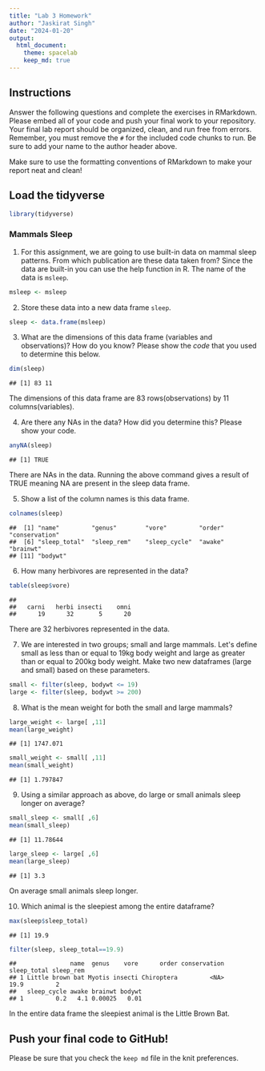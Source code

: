 ```yaml
---
title: "Lab 3 Homework"
author: "Jaskirat Singh"
date: "2024-01-20"
output:
  html_document: 
    theme: spacelab
    keep_md: true
---
```


## Instructions
Answer the following questions and complete the exercises in RMarkdown. Please embed all of your code and push your final work to your repository. Your final lab report should be organized, clean, and run free from errors. Remember, you must remove the `#` for the included code chunks to run. Be sure to add your name to the author header above.  

Make sure to use the formatting conventions of RMarkdown to make your report neat and clean!  

## Load the tidyverse

```r
library(tidyverse)
```

### Mammals Sleep  
1. For this assignment, we are going to use built-in data on mammal sleep patterns. From which publication are these data taken from? Since the data are built-in you can use the help function in R. The name of the data is `msleep`.  

```r
msleep <- msleep
```

2. Store these data into a new data frame `sleep`.  

```r
sleep <- data.frame(msleep)
```

3. What are the dimensions of this data frame (variables and observations)? How do you know? Please show the *code* that you used to determine this below.  

```r
dim(sleep)
```

```
## [1] 83 11
```
The dimensions of this data frame are 83 rows(observations) by 11 columns(variables).

4. Are there any NAs in the data? How did you determine this? Please show your code.  

```r
anyNA(sleep)
```

```
## [1] TRUE
```
There are NAs in the data. Running the above command gives a result of TRUE meaning NA are present in the sleep data frame. 

5. Show a list of the column names is this data frame.

```r
colnames(sleep)
```

```
##  [1] "name"         "genus"        "vore"         "order"        "conservation"
##  [6] "sleep_total"  "sleep_rem"    "sleep_cycle"  "awake"        "brainwt"     
## [11] "bodywt"
```

6. How many herbivores are represented in the data?  

```r
table(sleep$vore)
```

```
## 
##   carni   herbi insecti    omni 
##      19      32       5      20
```
There are 32 herbivores represented in the data. 

7. We are interested in two groups; small and large mammals. Let's define small as less than or equal to 19kg body weight and large as greater than or equal to 200kg body weight. Make two new dataframes (large and small) based on these parameters.

```r
small <- filter(sleep, bodywt <= 19)
large <- filter(sleep, bodywt >= 200)
```

8. What is the mean weight for both the small and large mammals?

```r
large_weight <- large[ ,11]
mean(large_weight)
```

```
## [1] 1747.071
```


```r
small_weight <- small[ ,11]
mean(small_weight)
```

```
## [1] 1.797847
```

9. Using a similar approach as above, do large or small animals sleep longer on average?  


```r
small_sleep <- small[ ,6]
mean(small_sleep)
```

```
## [1] 11.78644
```

```r
large_sleep <- large[ ,6]
mean(large_sleep)
```

```
## [1] 3.3
```
On average small animals sleep longer. 

10. Which animal is the sleepiest among the entire dataframe?

```r
max(sleep$sleep_total)
```

```
## [1] 19.9
```

```r
filter(sleep, sleep_total==19.9)
```

```
##               name  genus    vore      order conservation sleep_total sleep_rem
## 1 Little brown bat Myotis insecti Chiroptera         <NA>        19.9         2
##   sleep_cycle awake brainwt bodywt
## 1         0.2   4.1 0.00025   0.01
```
In the entire data frame the sleepiest animal is the Little Brown Bat. 

## Push your final code to GitHub!
Please be sure that you check the `keep md` file in the knit preferences.   
